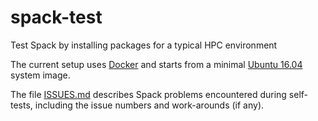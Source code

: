 # spack-test

Test Spack by installing packages for a typical HPC environment

The current setup uses [Docker](https://www.docker.com) and starts
from a minimal
[Ubuntu 16.04](https://wiki.ubuntu.com/XenialXerus/ReleaseNotes/16.04)
system image.

The file [ISSUES.md](../master/ISSUES.md) describes Spack
problems encountered during self-tests, including the issue numbers
and work-arounds (if any).
